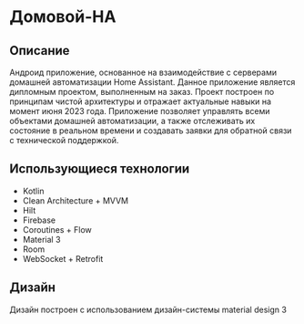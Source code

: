 # Домовой-HA


## Описание
Андроид приложение, основанное на взаимодействие с серверами домашней автоматизации Home Assistant.
Данное приложение является дипломным проектом, выполненным на заказ. Проект построен по принципам чистой архитектуры и отражает актуальные навыки на момент июня 2023 года.
Приложение позволяет управлять всеми объектами домашней автоматизации, а также отслеживать их состояние в реальном времени и создавать заявки для обратной связи с технической поддержкой.

## Использующиеся технологии
* Kotlin
* Clean Architecture + MVVM
* Hilt
* Firebase
* Coroutines + Flow
* Material 3
* Room
* WebSocket + Retrofit

## Дизайн 

Дизайн построен с использованием дизайн-системы material design 3
